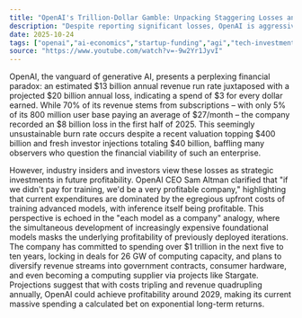 ```yaml
---
title: "OpenAI's Trillion-Dollar Gamble: Unpacking Staggering Losses and Exponential Growth Projections"
description: "Despite reporting significant losses, OpenAI is aggressively investing in future AI advancements. We delve into their current financials, long-term strategy, and the investor rationale behind their massive spend."
date: 2025-10-24
tags: ["openai","ai-economics","startup-funding","agi","tech-investment"]
source: "https://www.youtube.com/watch?v=-9w2Yr1JyvI"
---
```

OpenAI, the vanguard of generative AI, presents a perplexing financial paradox: an estimated $13 billion annual revenue run rate juxtaposed with a projected $20 billion annual loss, indicating a spend of $3 for every dollar earned. While 70% of its revenue stems from subscriptions – with only 5% of its 800 million user base paying an average of $27/month – the company recorded an $8 billion loss in the first half of 2025. This seemingly unsustainable burn rate occurs despite a recent valuation topping $400 billion and fresh investor injections totaling $40 billion, baffling many observers who question the financial viability of such an enterprise.

However, industry insiders and investors view these losses as strategic investments in future profitability. OpenAI CEO Sam Altman clarified that "if we didn't pay for training, we'd be a very profitable company," highlighting that current expenditures are dominated by the egregious upfront costs of training advanced models, with inference itself being profitable. This perspective is echoed in the "each model as a company" analogy, where the simultaneous development of increasingly expensive foundational models masks the underlying profitability of previously deployed iterations. The company has committed to spending over $1 trillion in the next five to ten years, locking in deals for 26 GW of computing capacity, and plans to diversify revenue streams into government contracts, consumer hardware, and even becoming a computing supplier via projects like Stargate. Projections suggest that with costs tripling and revenue quadrupling annually, OpenAI could achieve profitability around 2029, making its current massive spending a calculated bet on exponential long-term returns.